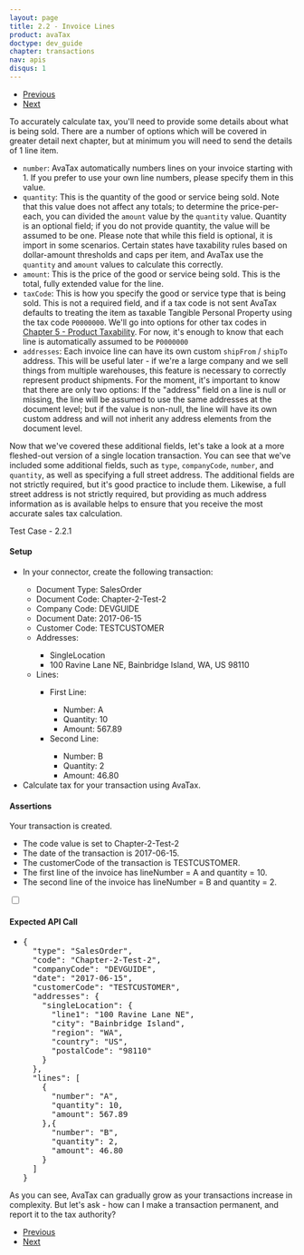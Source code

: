 ```yaml
---
layout: page
title: 2.2 - Invoice Lines
product: avaTax
doctype: dev_guide
chapter: transactions
nav: apis
disqus: 1
---
```

<ul class="pager">
  <li class="previous"><a href="/avatax/dev-guide/transactions/simple-transaction/"><i class="glyphicon glyphicon-chevron-left"></i>Previous</a></li>
  <li class="next"><a href="/avatax/dev-guide/transactions/should-i-commit/">Next<i class="glyphicon glyphicon-chevron-right"></i></a></li>
</ul>

To accurately calculate tax, you'll need to provide some details about what is being sold. There are a number of options which will be covered in greater detail next chapter, but at minimum you will need to send the details of 1 line item.
<ul class="dev-guide-list">
  <li><code>number</code>: AvaTax automatically numbers lines on your invoice starting with 1.  If you prefer to use your own line numbers, please specify them in this value.</li>
  <li><code>quantity</code>: This is the quantity of the good or service being sold.  Note that this value does not affect any totals; to determine the price-per-each, you can divided the <code>amount</code> value by the <code>quantity</code> value.  Quantity is an optional field; if you do not provide quantity, the value will be assumed to be one. Please note that while this field is optional, it is import in some scenarios. Certain states have taxability rules based on dollar-amount thresholds and caps per item, and AvaTax use the <code>quantity</code> and <code>amount</code> values to calculate this correctly.</li>
  <li><code>amount</code>:  This is the price of the good or service being sold. This is the total, fully extended value for the line.</li>
  <li><code>taxCode</code>: This is how you specify the good or service type that is being sold. This is not a required field, and if a tax code is not sent AvaTax defaults to treating the item as taxable Tangible Personal Property using the tax code <code>P0000000</code>. We'll go into options for other tax codes in <a class="dev-guide-link" href="/avatax/dev-guide/product-taxability/">Chapter 5 - Product Taxability</a>.  For now, it's enough to know that each line is automatically assumed to be <code>P0000000</code></li>
  <li><code>addresses</code>: Each invoice line can have its own custom <code>shipFrom</code> / <code>shipTo</code> address.  This will be useful later - if we're a large company and we sell things from multiple warehouses, this feature is necessary to correctly represent product shipments.  For the moment, it's important to know that there are only two options: If the "address" field on a line is null or missing, the line will be assumed to use the same addresses at the document level; but if the value is non-null, the line will have its own custom address and will not inherit any address elements from the document level.</li>
</ul>

Now that we've covered these additional fields, let's take a look at a more fleshed-out version of a single location transaction. You can see that we've included some additional fields, such as <code>type</code>, <code>companyCode</code>, <code>number</code>, and <code>quantity</code>, as well as specifying a full street address. The additional fields are not strictly required, but it's good practice to include them. Likewise, a full street address is not strictly required, but providing as much address information as is available helps to ensure that you receive the most accurate sales tax calculation.

<div class="dev-guide-test" id="test1">
<div class="dev-guide-test-heading">Test Case - 2.2.1 </div>
<div class="dev-guide-test-content">
<h4>Setup</h4>
<ul class="dev-guide-list">
  <li>In your connector, create the following transaction:</li>
  <ul class="dev-guide-list">
    <li>Document Type: SalesOrder</li>
    <li>Document Code: Chapter-2-Test-2</li>
    <li>Company Code: DEVGUIDE</li>
    <li>Document Date: 2017-06-15</li>
    <li>Customer Code: TESTCUSTOMER</li>
    <li>Addresses:</li>
    <ul class="dev-guide-list">
      <li>SingleLocation</li>
      <li>100 Ravine Lane NE, Bainbridge Island, WA, US 98110</li>
    </ul>
    <li>Lines:</li>
    <ul class="dev-guide-list">
      <li>First Line:</li>
      <ul class="dev-guide-list">
        <li>Number: A</li>
        <li>Quantity: 10</li>
        <li>Amount: 567.89</li>
      </ul>
      <li>Second Line:</li>
      <ul class="dev-guide-list">
        <li>Number: B</li>
        <li>Quantity: 2</li>
        <li>Amount: 46.80</li>
      </ul>
    </ul>
  </ul>
  <li>Calculate tax for your transaction using AvaTax.</li>
</ul>

<h4>Assertions</h4>
Your transaction is created.
<ul class="dev-guide-list">
  <li>The code value is set to Chapter-2-Test-2</li>
  <li>The date of the transaction is 2017-06-15.</li>
  <li>The customerCode of the transaction is TESTCUSTOMER.</li>
  <li>The first line of the invoice has lineNumber = A and quantity = 10.</li>
  <li>The second line of the invoice has lineNumber = B and quantity = 2.</li>
</ul>

<div class="dev-guide-dropdown">
    <input id="checkbox_toggle" type="checkbox" />
    <i id="icon-up" class="glyphicon glyphicon-chevron-down"></i><i id="icon-down" class="glyphicon glyphicon-chevron-right"></i>
    <label for="checkbox_toggle"><h4>Expected API Call</h4></label>
    <ul class="dev-guide-dropdown-content">
        <li>
            <pre>
{
  "type": "SalesOrder",
  "code": "Chapter-2-Test-2",
  "companyCode": "DEVGUIDE",
  "date": "2017-06-15",
  "customerCode": "TESTCUSTOMER",
  "addresses": {
    "singleLocation": {
      "line1": "100 Ravine Lane NE",
      "city": "Bainbridge Island",
      "region": "WA",
      "country": "US",
      "postalCode": "98110"
    }
  },
  "lines": [
    {
      "number": "A",
      "quantity": 10,
      "amount": 567.89
    },{
      "number": "B",
      "quantity": 2,
      "amount": 46.80
    }
  ]
}
</pre>
        </li>
    </ul>
</div>
</div>
</div>

As you can see, AvaTax can gradually grow as your transactions increase in complexity.  But let's ask - how can I make a transaction permanent, and report it to the tax authority?

<ul class="pager">
  <li class="previous"><a href="/avatax/dev-guide/transactions/simple-transaction/"><i class="glyphicon glyphicon-chevron-left"></i>Previous</a></li>
  <li class="next"><a href="/avatax/dev-guide/transactions/should-i-commit/">Next<i class="glyphicon glyphicon-chevron-right"></i></a></li>
</ul>